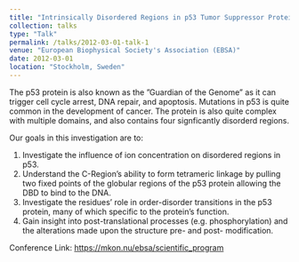 ```yaml
---
title: "Intrinsically Disordered Regions in p53 Tumor Suppressor Protein"
collection: talks
type: "Talk"
permalink: /talks/2012-03-01-talk-1
venue: "European Biophysical Society's Association (EBSA)"
date: 2012-03-01
location: "Stockholm, Sweden"
---
```



The p53 protein is also known as the ”Guardian of the Genome” as it can trigger cell cycle arrest, DNA repair, and apoptosis. Mutations in p53 is quite common in the development of cancer. The protein is also quite complex with multiple domains, and also contains four signficantly disorderd regions.

Our goals in this investigation are to:

1. Investigate the influence of ion concentration on disordered regions in p53.
2. Understand the C-Region’s ability to form tetrameric linkage by pulling two fixed
points of the globular regions of the p53 protein allowing the DBD to bind to the DNA.
3. Investigate the residues’ role in order-disorder transitions in the p53 protein, many of
which specific to the protein’s function.
4. Gain insight into post-translational processes (e.g. phosphorylation) and the
alterations made upon the structure pre- and post- modification.

Conference Link: https://mkon.nu/ebsa/scientific_program
